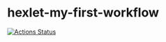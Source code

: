 # hexlet-my-first-workflow

[![Actions Status](https://github.com/eugena12345/hexlet-my-first-workflow/actions/workflows/hexlet-check.yml/badge.svg)](https://github.com/eugena12345/hexlet-my-first-workflow/actions)